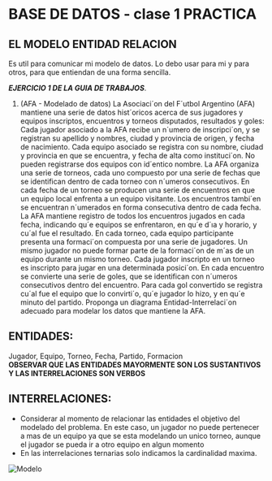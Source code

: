 # BASE DE DATOS - clase 1 PRACTICA #

## EL MODELO ENTIDAD RELACION ##
Es util para comunicar mi modelo de datos. Lo debo usar para mi y para otros, para que entiendan de una forma sencilla.




***EJERCICIO 1 DE LA GUIA DE TRABAJOS***.

1. (AFA - Modelado de datos) La Asociaci´on del F´utbol Argentino (AFA) mantiene una serie
de datos hist´oricos acerca de sus jugadores y equipos inscriptos, encuentros y torneos
disputados, resultados y goles:
Cada jugador asociado a la AFA recibe un n´umero de inscripci´on, y se registran su
apellido y nombres, ciudad y provincia de origen, y fecha de nacimiento.
Cada equipo asociado se registra con su nombre, ciudad y provincia en que se encuentra, y fecha de alta como instituci´on. No pueden registrarse dos equipos con id´entico
nombre.
La AFA organiza una serie de torneos, cada uno compuesto por una serie de fechas
que se identifican dentro de cada torneo con n´umeros consecutivos. En cada fecha
de un torneo se producen una serie de encuentros en que un equipo local enfrenta
a un equipo visitante. Los encuentros tambi´en se encuentran n´umerados en forma
consecutiva dentro de cada fecha. La AFA mantiene registro de todos los encuentros
jugados en cada fecha, indicando qu´e equipos se enfrentaron, en qu´e d´ıa y horario, y
cu´al fue el resultado.
En cada torneo, cada equipo participante presenta una formaci´on compuesta por una
serie de jugadores. Un mismo jugador no puede formar parte de la formaci´on de m´as de
un equipo durante un mismo torneo. Cada jugador inscripto en un torneo es inscripto
para jugar en una determinada posici´on.
En cada encuentro se convierte una serie de goles, que se identifican con n´umeros
consecutivos dentro del encuentro. Para cada gol convertido se registra cu´al fue el
equipo que lo convirti´o, qu´e jugador lo hizo, y en qu´e minuto del partido.
Proponga un diagrama Entidad-Interrelaci´on adecuado para modelar los datos que mantiene la AFA.

ENTIDADES:  
----  
Jugador, Equipo, Torneo, Fecha, Partido, Formacion  
**OBSERVAR QUE LAS ENTIDADES MAYORMENTE SON LOS SUSTANTIVOS Y LAS INTERRELACIONES SON VERBOS**   

INTERRELACIONES:  
----  
- Considerar al momento de relacionar las entidades el objetivo del modelado del problema.
En este caso, un jugador no puede pertenecer a mas de un equipo ya que se esta modelando un unico torneo, aunque el jugador se pueda ir a otro equipo en algun momento  
- En las interrelaciones ternarias solo indicamos la cardinalidad maxima. 

![Modelo](/home/aaron/Facultad/BaseDeDatos/Clases/img/modelo.png "Hola")